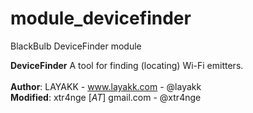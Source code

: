 module_devicefinder
============

BlackBulb DeviceFinder module


<b>DeviceFinder</b> A tool for finding (locating) Wi-Fi emitters.
<br><br>
<b>Author</b>: LAYAKK - www.layakk.com - @layakk
<br>
<b>Modified</b>: xtr4nge [_AT_] gmail.com - @xtr4nge
